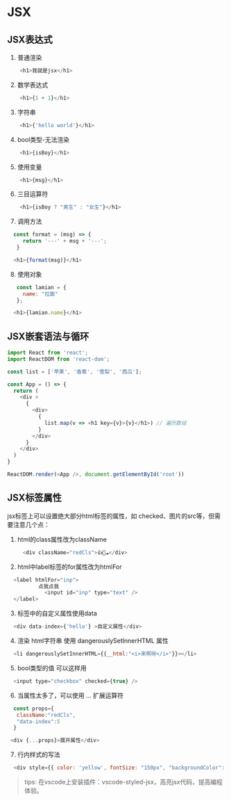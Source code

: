 <!--
 * @Author: Li Zhiliang
 * @Date: 2021-01-12 10:27:09
 * @LastEditors: Li Zhiliang
 * @LastEditTime: 2021-01-12 10:38:37
 * @FilePath: /React-learning/knowledge/jsx.md
-->
# JSX

## JSX表达式

1. 普通渲染

```js
    <h1>我就是jsx</h1>
```

2. 数学表达式

```js
    <h1>{1 + 1}</h1>
```

3. 字符串

```js
    <h1>{'hello world'}</h1>
```

4. bool类型-无法渲染

```js
    <h1>{isBoy}</h1>
```

5. 使用变量

```js
    <h1>{msg}</h1>
```

6. 三目运算符

```js
    <h1>{isBoy ? "男生" : "女生"}</h1>
```

7. 调用方法

```js
  const format = (msg) => {
     return '---' + msg + '---';
   }    

  <h1>{format(msg)}</h1>
```

8. 使用对象

```js
   const lamian = {
     name: "拉面"
   };

  <h1>{lamian.name}</h1>
```

## JSX嵌套语法与循环

```js
import React from 'react';
import ReactDOM from 'react-dom';

const list = ['苹果', '香蕉', '雪梨', '西瓜'];

const App = () => {
  return (
    <div >
      {
        <div>
          {
            list.map(v => <h1 key={v}>{v}</h1>) // 遍历数组
          }
        </div>
      }
    </div>
  )
}

ReactDOM.render(<App />, document.getElementById('root'))
```

## JSX标签属性

jsx标签上可以设置绝大部分html标签的属性，如 checked、图片的src等，但需要注意几个点：

1. html的class属性改为className

```js
     <div className="redCls">👍💯☁️</div>
```

2. html中label标签的for属性改为htmlFor

```js
  <label htmlFor="inp">
          点我点我
            <input id="inp" type="text" />
  </label>
```

3. 标签中的自定义属性使用data

```js
  <div data-index={'hello'} >自定义属性</div>
```

4. 渲染 html字符串 使用 dangerouslySetInnerHTML 属性

```js
  <li dangerouslySetInnerHTML={{__html:"<i>来啊呀</i>"}}></li>
```

5. bool类型的值 可以这样用

```js
  <input type="checkbox" checked={true} />
```

6. 当属性太多了，可以使用 ... 扩展运算符

```js
  const props={
   className:"redCls",
   "data-index":5
  }

 <div {...props}>展开属性</div>
```

7. 行内样式的写法

```js
  <div style={{ color: 'yellow', fontSize: "150px", "backgroundColor": 'red' }} > 颜色真不错</div>
```

> tips: 在vscode上安装插件：vscode-styled-jsx，高亮jsx代码，提高编程体验。

